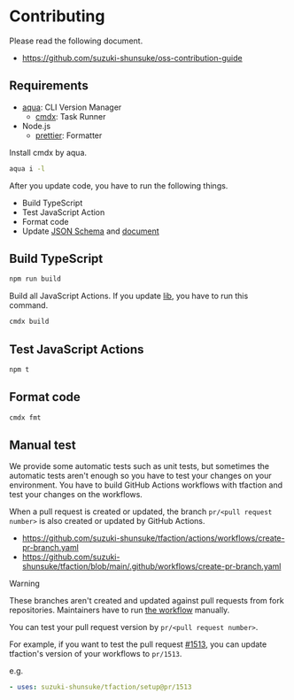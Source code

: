 # Contributing

Please read the following document.

- https://github.com/suzuki-shunsuke/oss-contribution-guide

## Requirements

- [aqua](https://aquaproj.github.io/): CLI Version Manager
  - [cmdx](https://github.com/suzuki-shunsuke/cmdx): Task Runner
- Node.js
  - [prettier](https://prettier.io/): Formatter

Install cmdx by aqua.

```sh
aqua i -l
```

After you update code, you have to run the following things.

- Build TypeScript
- Test JavaScript Action
- Format code
- Update [JSON Schema](schema) and [document](https://suzuki-shunsuke.github.io/tfaction/docs/)

## Build TypeScript

```sh
npm run build
```

Build all JavaScript Actions.
If you update [lib](lib), you have to run this command.

```sh
cmdx build
```

## Test JavaScript Actions

```sh
npm t
```

## Format code

```sh
cmdx fmt
```

## Manual test

We provide some automatic tests such as unit tests, but sometimes the automatic tests aren't enough so you have to test your changes on your environment.
You have to build GitHub Actions workflows with tfaction and test your changes on the workflows.

When a pull request is created or updated, the branch `pr/<pull request number>` is also created or updated by GitHub Actions.

- https://github.com/suzuki-shunsuke/tfaction/actions/workflows/create-pr-branch.yaml
- https://github.com/suzuki-shunsuke/tfaction/blob/main/.github/workflows/create-pr-branch.yaml

> [!WARNING]
> These branches aren't created and updated against pull requests from fork repositories.
> Maintainers have to run [the workflow](https://github.com/suzuki-shunsuke/tfaction/actions/workflows/create-pr-branch.yaml) manually.

You can test your pull request version by `pr/<pull request number>`.

For example, if you want to test the pull request [#1513](https://github.com/suzuki-shunsuke/tfaction/pull/1513),
you can update tfaction's version of your workflows to `pr/1513`.

e.g.

```yaml
- uses: suzuki-shunsuke/tfaction/setup@pr/1513
```
